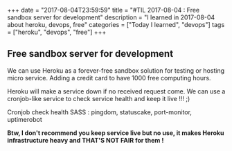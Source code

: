 +++
date = "2017-08-04T23:59:59"
title = "#TIL 2017-08-04 : Free sandbox server for development"
description = "I learned in 2017-08-04 about heroku, devops, free"
categories = ["Today I learned", "devops"]
tags = ["heroku", "devops", "free"]
+++



## Free sandbox server for development

We can use Heroku as a forever-free sandbox solution for testing or hosting micro service. Adding a credit card to have 1000 free computing hours.

Heroku will make a service down if no received request come. We can use a cronjob-like service to check service health and keep it live !!! ;)

Cronjob check health SASS : pingdom, statuscake, port-monitor, uptimerobot

**Btw, I don't recommend you keep service live but no use, it makes Heroku infrastructure heavy and THAT'S NOT FAIR for them !**
